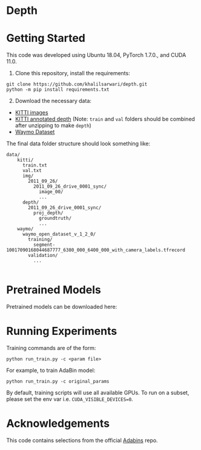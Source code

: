 # Depth

# Getting Started
This code was developed using Ubuntu 18.04, PyTorch 1.7.0., and CUDA 11.0.

1. Clone this repository, install the requirements:
```
git clone https://github.com/khalilsarwari/depth.git
python -m pip install requirements.txt
```
2. Download the necessary data:
- [KITTI images](http://www.cvlibs.net/download.php?file=raw_data_downloader.zip)
- [KITTI annotated depth](http://www.cvlibs.net/download.php?file=data_depth_annotated.zip) (Note: `train` and `val` folders should be combined after unzipping to make `depth`)
- [Waymo Dataset](https://waymo.com/open/download/)

The final data folder structure should look something like:
```
data/
    kitti/
      train.txt
      val.txt
      img/
        2011_09_26/
          2011_09_26_drive_0001_sync/
            image_00/
            ...
      depth/
        2011_09_26_drive_0001_sync/
          proj_depth/
            groundtruth/
            ...
    waymo/
      waymo_open_dataset_v_1_2_0/
        training/
          segment-10017090168044687777_6380_000_6400_000_with_camera_labels.tfrecord
        validation/
          ...
 
```

# Pretrained Models
Pretrained models can be downloaded here: 

# Running Experiments

Training commands are of the form:
```
python run_train.py -c <param file>
```

For example, to train AdaBin model:
```
python run_train.py -c original_params
```

By default, training scripts will use all available GPUs. To run on a subset, please set the env var i.e. `CUDA_VISIBLE_DEVICES=0`.

# Acknowledgements

This code contains selections from the official [Adabins](https://github.com/shariqfarooq123/AdaBins) repo.
